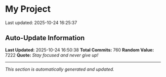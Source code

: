 # My Project


Last updated: 2025-10-24 16:25:37































































































































































































































































































































































































































































































































































































































































































































































































































































































































































































































































































































































































## Auto-Update Information

**Last Updated:** 2025-10-24 16:50:38
**Total Commits:** 760
**Random Value:** 7222
**Quote:** _Stay focused and never give up!_

---
_This section is automatically generated and updated._